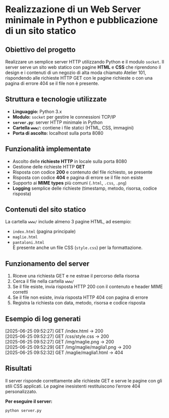 # Realizzazione di un Web Server minimale in Python e pubblicazione di un sito statico #

## Obiettivo del progetto  
Realizzare un semplice server HTTP utilizzando Python e il modulo `socket`. Il server serve un sito web statico con pagine **HTML** e **CSS** che riprendono il design e i contenuti di un negozio di alta moda chiamato Atelier 101, rispondendo alle richieste HTTP GET con le pagine richieste o con una pagina di errore 404 se il file non è presente.

## Struttura e tecnologie utilizzate  
- **Linguaggio:** Python 3.x  
- **Modulo:** `socket` per gestire le connessioni TCP/IP  
- **`server.py`**: server HTTP minimale in Python  
- **Cartella `www/`:** contiene i file statici (HTML, CSS, immagini)  
- **Porta di ascolto:** localhost sulla porta 8080

## Funzionalità implementate  
- Ascolto delle **richieste HTTP** in locale sulla porta 8080  
- Gestione delle richieste HTTP **GET**  
- Risposta con codice **200** e contenuto del file richiesto, se presente  
- Risposta con codice **404** e pagina di errore se il file non esiste  
- Supporto ai **MIME types** più comuni (`.html`, `.css`, `.png`)  
- **Logging** semplice delle richieste (timestamp, metodo, risorsa, codice risposta)

## Contenuti del sito statico  
La cartella `www/` include almeno 3 pagine HTML, ad esempio:  
- `index.html` (pagina principale)  
- `maglie.html` 
- `pantaloni.html`  
È presente anche un file CSS (`style.css`) per la formattazione.

## Funzionamento del server  
1. Riceve una richiesta GET e ne estrae il percorso della risorsa  
2. Cerca il file nella cartella `www/`  
3. Se il file esiste, invia risposta HTTP 200 con il contenuto e header MIME corretti  
4. Se il file non esiste, invia risposta HTTP 404 con pagina di errore  
5. Registra la richiesta con data, metodo, risorsa e codice risposta

## Esempio di log generati
[2025-06-25 09:52:27] GET /index.html -> 200  
[2025-06-25 09:52:27] GET /css/style.css -> 200  
[2025-06-25 09:52:27] GET /img/maglie.png -> 200  
[2025-06-25 09:52:29] GET /img/maglie/maglia1.png -> 200  
[2025-06-25 09:52:32] GET /maglie/maglia1.html -> 404  

## Risultati  
Il server risponde correttamente alle richieste GET e serve le pagine con gli stili CSS applicati. Le pagine inesistenti restituiscono l’errore 404 personalizzato.

**Per eseguire il server:**  
```bash
python server.py
